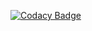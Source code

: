 [![Codacy Badge](https://api.codacy.com/project/badge/7dcf0d6e049c4a66b24a10c80d503bdb)](https://www.codacy.com/app/ridermansb/jsThings)

